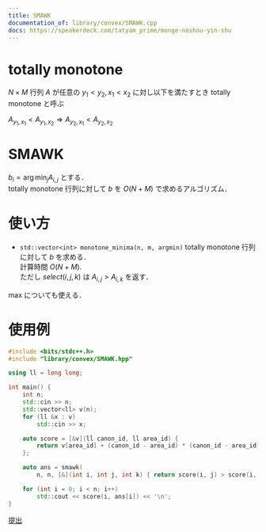 ```yaml
---
title: SMAWK
documentation_of: library/convex/SMAWK.cpp
docs: https://speakerdeck.com/tatyam_prime/monge-noshou-yin-shu
---
```

# totally monotone
$N\times M$ 行列 $A$ が任意の $y_1 < y_2, x_1<x_2$ に対し以下を満たすとき totally monotone と呼ぶ

$A_{y_1,x_1} < A_{y_1,x_2} \Rightarrow A_{y_2,x_1} < A_{y_2,x_2}$
# SMAWK
$b_i = \arg\min_{j} A_{i,j}$ とする．  
totally monotone 行列に対して $b$ を $O(N+M)$ で求めるアルゴリズム．  
# 使い方
* ```std::vector<int> monotone_minima(n, m, argmin)```
totally monotone 行列に対して $b$ を求める．  
計算時間 $O(N+M)$.  
ただし $select(i,j,k)$ は $A_{i,j} > A_{i,k}$ を返す．  

max についても使える．

# 使用例
```cpp
#include <bits/stdc++.h>
#include "library/convex/SMAWK.hpp"

using ll = long long;

int main() {
    int n;
    std::cin >> n;
    std::vector<ll> v(n);
    for (ll &x : v)
        std::cin >> x;

    auto score = [&v](ll canon_id, ll area_id) {
        return v[area_id] + (canon_id - area_id) * (canon_id - area_id);
    };

    auto ans = smawk(
        n, n, [&](int i, int j, int k) { return score(i, j) > score(i, k); });

    for (int i = 0; i < n; i++)
        std::cout << score(i, ans[i]) << '\n';
}
```
[提出](https://atcoder.jp/contests/colopl2018-final/submissions/53922350)
